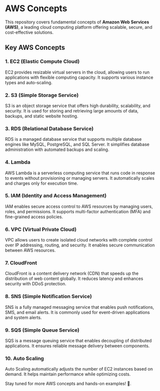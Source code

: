 # AWS Concepts

This repository covers fundamental concepts of **Amazon Web Services (AWS)**, a leading cloud computing platform offering scalable, secure, and cost-effective solutions.

## Key AWS Concepts

### 1. EC2 (Elastic Compute Cloud)  
EC2 provides resizable virtual servers in the cloud, allowing users to run applications with flexible computing capacity. It supports various instance types and auto-scaling.

### 2. S3 (Simple Storage Service)  
S3 is an object storage service that offers high durability, scalability, and security. It is used for storing and retrieving large amounts of data, backups, and static website hosting.

### 3. RDS (Relational Database Service)  
RDS is a managed database service that supports multiple database engines like MySQL, PostgreSQL, and SQL Server. It simplifies database administration with automated backups and scaling.

### 4. Lambda  
AWS Lambda is a serverless computing service that runs code in response to events without provisioning or managing servers. It automatically scales and charges only for execution time.

### 5. IAM (Identity and Access Management)  
IAM enables secure access control to AWS resources by managing users, roles, and permissions. It supports multi-factor authentication (MFA) and fine-grained access policies.

### 6. VPC (Virtual Private Cloud)  
VPC allows users to create isolated cloud networks with complete control over IP addressing, routing, and security. It enables secure communication between AWS resources.

### 7. CloudFront  
CloudFront is a content delivery network (CDN) that speeds up the distribution of web content globally. It reduces latency and enhances security with DDoS protection.

### 8. SNS (Simple Notification Service)  
SNS is a fully managed messaging service that enables push notifications, SMS, and email alerts. It is commonly used for event-driven applications and system alerts.

### 9. SQS (Simple Queue Service)  
SQS is a message queuing service that enables decoupling of distributed applications. It ensures reliable message delivery between components.

### 10. Auto Scaling  
Auto Scaling automatically adjusts the number of EC2 instances based on demand. It helps maintain performance while optimizing costs.

Stay tuned for more AWS concepts and hands-on examples! 🚀.
